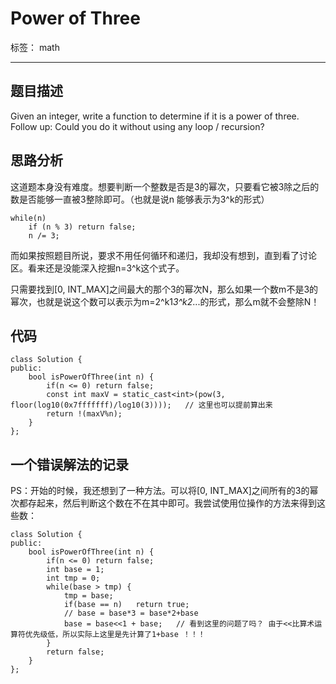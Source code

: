 ﻿# Power of Three

标签： math

---
## 题目描述
Given an integer, write a function to determine if it is a power of three.
Follow up:
Could you do it without using any loop / recursion? 

## 思路分析
这道题本身没有难度。想要判断一个整数是否是3的幂次，只要看它被3除之后的数是否能够一直被3整除即可。（也就是说n 能够表示为3^k的形式）
```
while(n)
    if (n % 3) return false;
    n /= 3;
```
而如果按照题目所说，要求不用任何循环和递归，我却没有想到，直到看了讨论区。看来还是没能深入挖掘n=3^k这个式子。

只需要找到[0, INT_MAX]之间最大的那个3的幂次N，那么如果一个数m不是3的幂次，也就是说这个数可以表示为m=2^k1*3^k2*...的形式，那么m就不会整除N！

## 代码
```
class Solution {
public:
    bool isPowerOfThree(int n) {
        if(n <= 0) return false;
        const int maxV = static_cast<int>(pow(3, floor(log10(0x7fffffff)/log10(3))));   // 这里也可以提前算出来
        return !(maxV%n);
    }
};
```

## 一个错误解法的记录
PS：开始的时候，我还想到了一种方法。可以将[0, INT_MAX]之间所有的3的幂次都存起来，然后判断这个数在不在其中即可。我尝试使用位操作的方法来得到这些数：

```
class Solution {
public:
    bool isPowerOfThree(int n) {
        if(n <= 0) return false;
        int base = 1;
        int tmp = 0;
        while(base > tmp) {
            tmp = base;
            if(base == n)   return true;
            // base = base*3 = base*2+base
            base = base<<1 + base;   // 看到这里的问题了吗？ 由于<<比算术运算符优先级低，所以实际上这里是先计算了1+base ！！！
        }
        return false;
    }
};
```




